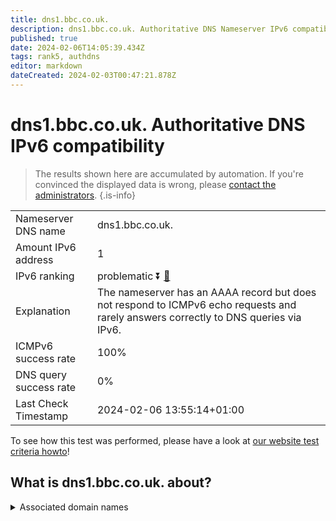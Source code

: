 ```yaml
---
title: dns1.bbc.co.uk.
description: dns1.bbc.co.uk. Authoritative DNS Nameserver IPv6 compatibility
published: true
date: 2024-02-06T14:05:39.434Z
tags: rank5, authdns
editor: markdown
dateCreated: 2024-02-03T00:47:21.878Z
---
```


# dns1.bbc.co.uk. Authoritative DNS IPv6 compatibility

> The results shown here are accumulated by automation. If you're convinced the displayed data is wrong, please [contact the administrators](/howto/chat). 
{.is-info}




|   |   |
| - | - |
| Nameserver DNS name | dns1.bbc.co.uk.
| Amount IPv6 address | 1
| IPv6 ranking | problematic :arrow_double_down: [🔗](/howto/ranking) |
| Explanation | The nameserver has an AAAA record but does not respond to ICMPv6 echo requests and rarely answers correctly to DNS queries via IPv6. |
| ICMPv6 success rate | 100%|
| DNS query success rate | 0% |
| Last Check Timestamp | 2024-02-06 13:55:14+01:00 |

To see how this test was performed, please have a look at [our website test criteria howto](/howto/testcriteria/authdns)!


## What is dns1.bbc.co.uk. about?






<details>
<summary>Associated domain names</summary>

www.bbc.com

www.bbc.co.uk

</details>
